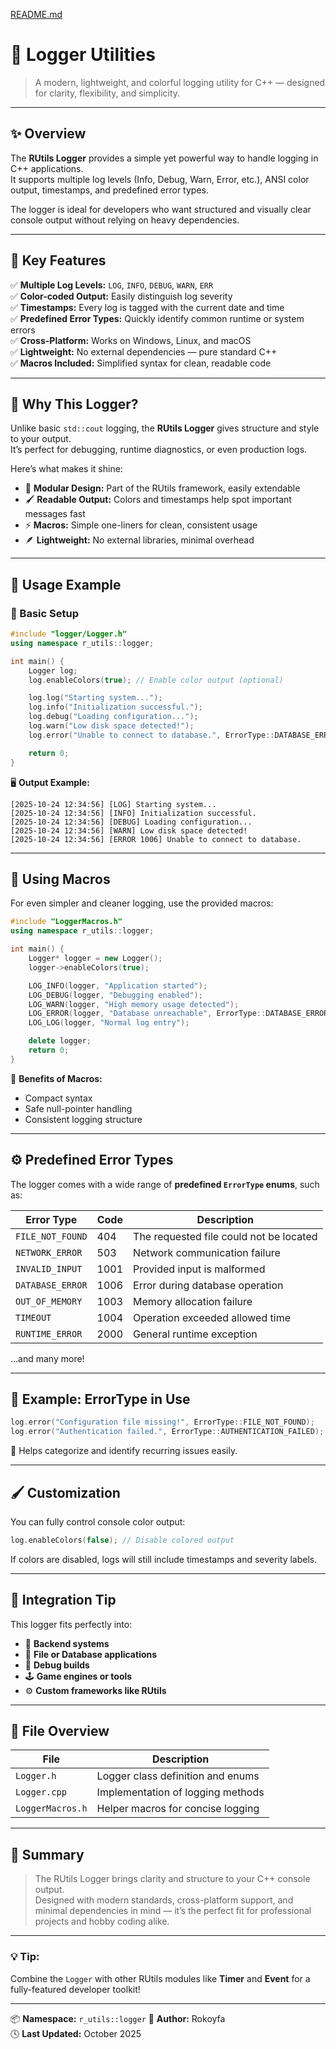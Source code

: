 [README.md](../README.md)
# 🧾 Logger Utilities

> A modern, lightweight, and colorful logging utility for C++ — designed for clarity, flexibility, and simplicity.

---

## ✨ Overview

The **RUtils Logger** provides a simple yet powerful way to handle logging in C++ applications.  
It supports multiple log levels (Info, Debug, Warn, Error, etc.), ANSI color output, timestamps, and predefined error types.

The logger is ideal for developers who want structured and visually clear console output without relying on heavy dependencies.

---

## 🚀 Key Features

✅ **Multiple Log Levels:** `LOG`, `INFO`, `DEBUG`, `WARN`, `ERR`  
✅ **Color-coded Output:** Easily distinguish log severity  
✅ **Timestamps:** Every log is tagged with the current date and time  
✅ **Predefined Error Types:** Quickly identify common runtime or system errors  
✅ **Cross-Platform:** Works on Windows, Linux, and macOS  
✅ **Lightweight:** No external dependencies — pure standard C++  
✅ **Macros Included:** Simplified syntax for clean, readable code  

---

## 🧠 Why This Logger?

Unlike basic `std::cout` logging, the **RUtils Logger** gives structure and style to your output.  
It’s perfect for debugging, runtime diagnostics, or even production logs.  

Here’s what makes it shine:

- 🧩 **Modular Design:** Part of the RUtils framework, easily extendable  
- 🖌️ **Readable Output:** Colors and timestamps help spot important messages fast  
- ⚡ **Macros:** Simple one-liners for clean, consistent usage  
- 🪶 **Lightweight:** No external libraries, minimal overhead  

---

## 🧩 Usage Example

### 🔹 Basic Setup

```cpp
#include "logger/Logger.h"
using namespace r_utils::logger;

int main() {
    Logger log;
    log.enableColors(true); // Enable color output (optional)

    log.log("Starting system...");
    log.info("Initialization successful.");
    log.debug("Loading configuration...");
    log.warn("Low disk space detected!");
    log.error("Unable to connect to database.", ErrorType::DATABASE_ERROR);

    return 0;
}
```

🖥️ **Output Example:**
```
[2025-10-24 12:34:56] [LOG] Starting system...
[2025-10-24 12:34:56] [INFO] Initialization successful.
[2025-10-24 12:34:56] [DEBUG] Loading configuration...
[2025-10-24 12:34:56] [WARN] Low disk space detected!
[2025-10-24 12:34:56] [ERROR 1006] Unable to connect to database.
```

---

## 🧰 Using Macros

For even simpler and cleaner logging, use the provided macros:

```cpp
#include "LoggerMacros.h"
using namespace r_utils::logger;

int main() {
    Logger* logger = new Logger();
    logger->enableColors(true);

    LOG_INFO(logger, "Application started");
    LOG_DEBUG(logger, "Debugging enabled");
    LOG_WARN(logger, "High memory usage detected");
    LOG_ERROR(logger, "Database unreachable", ErrorType::DATABASE_ERROR);
    LOG_LOG(logger, "Normal log entry");

    delete logger;
    return 0;
}
```

🧩 **Benefits of Macros:**
- Compact syntax  
- Safe null-pointer handling  
- Consistent logging structure  

---

## ⚙️ Predefined Error Types

The logger comes with a wide range of **predefined `ErrorType` enums**, such as:

| Error Type | Code | Description |
|-------------|------|-------------|
| `FILE_NOT_FOUND` | 404 | The requested file could not be located |
| `NETWORK_ERROR` | 503 | Network communication failure |
| `INVALID_INPUT` | 1001 | Provided input is malformed |
| `DATABASE_ERROR` | 1006 | Error during database operation |
| `OUT_OF_MEMORY` | 1003 | Memory allocation failure |
| `TIMEOUT` | 1004 | Operation exceeded allowed time |
| `RUNTIME_ERROR` | 2000 | General runtime exception |

…and many more!

---

## 🧪 Example: ErrorType in Use

```cpp
log.error("Configuration file missing!", ErrorType::FILE_NOT_FOUND);
log.error("Authentication failed.", ErrorType::AUTHENTICATION_FAILED);
```

🧠 Helps categorize and identify recurring issues easily.

---

## 🖌️ Customization

You can fully control console color output:

```cpp
log.enableColors(false); // Disable colored output
```

If colors are disabled, logs will still include timestamps and severity labels.

---

## 🧩 Integration Tip

This logger fits perfectly into:
- 🧱 **Backend systems**
- 💾 **File or Database applications**
- 🧪 **Debug builds**
- 🕹️ **Game engines or tools**
- ⚙️ **Custom frameworks like RUtils**

---

## 🧩 File Overview

| File | Description |
|------|--------------|
| `Logger.h` | Logger class definition and enums |
| `Logger.cpp` | Implementation of logging methods |
| `LoggerMacros.h` | Helper macros for concise logging |

---

## 🏁 Summary

> The RUtils Logger brings clarity and structure to your C++ console output.  
> Designed with modern standards, cross-platform support, and minimal dependencies in mind — it’s the perfect fit for professional projects and hobby coding alike.

---

### 💡 Tip:
Combine the `Logger` with other RUtils modules like **Timer** and **Event** for a fully-featured developer toolkit!

---

📦 **Namespace:** `r_utils::logger`
👤 **Author:** Rokoyfa  
🕓 **Last Updated:** October 2025

